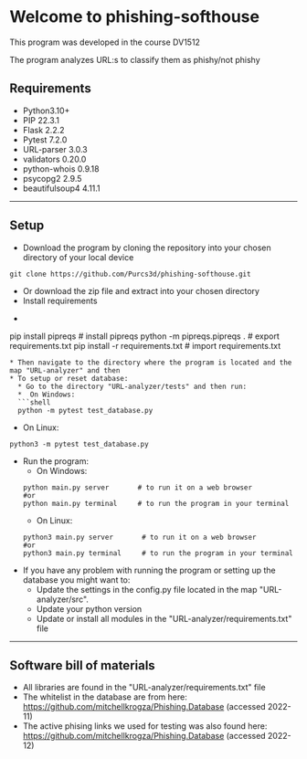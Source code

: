 # Welcome to phishing-softhouse #

This program was developed in the course DV1512

The program analyzes URL:s to classify them as phishy/not phishy

## Requirements ##

- Python3.10+
- PIP 22.3.1
- Flask 2.2.2
- Pytest 7.2.0
- URL-parser 3.0.3
- validators 0.20.0
- python-whois 0.9.18
- psycopg2 2.9.5
- beautifulsoup4 4.11.1

***

## Setup ##
* Download the program by cloning the repository into your chosen directory of your local device
```shell
git clone https://github.com/Purcs3d/phishing-softhouse.git 
```
* Or download the zip file and extract into your chosen directory
* Install requirements 
* ```shell
pip install pipreqs                       # install pipreqs
python -m  pipreqs.pipreqs .              # export requirements.txt
pip install -r requirements.txt           # import requirements.txt
```
* Then navigate to the directory where the program is located and the map "URL-analyzer" and then
* To setup or reset database:
  * Go to the directory "URL-analyzer/tests" and then run:
  *  On Windows:
  ```shell
  python -m pytest test_database.py
  ```
  * On Linux:
  ```shell
  python3 -m pytest test_database.py
  ```
* Run the program:
  * On Windows:
  ```shell
  python main.py server       # to run it on a web browser
  #or
  python main.py terminal     # to run the program in your terminal
  ```
  * On Linux:
  ```shell
  python3 main.py server       # to run it on a web browser
  #or
  python3 main.py terminal     # to run the program in your terminal
  ```
* If you have any problem with running the program or setting up the database you might want to:
  * Update the settings in the config.py file located in the map "URL-analyzer/src". 
  * Update your python version
  * Update or install all modules in the "URL-analyzer/requirements.txt" file






***

## Software bill of materials
* All libraries are found in the "URL-analyzer/requirements.txt" file
* The whitelist in the database are from here: https://github.com/mitchellkrogza/Phishing.Database (accessed 2022-11)
* The active phising links we used for testing was also found here: https://github.com/mitchellkrogza/Phishing.Database (accessed 2022-12)

